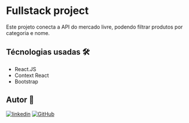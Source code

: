 # Fullstack project

Este projeto conecta a API do mercado livre, podendo filtrar produtos por categoria e nome.

## Técnologias usadas 🛠

- React.JS
- Context React
- Bootstrap

## Autor 👥

[![linkedin](https://img.shields.io/badge/LinkedIn-0077B5?style=for-the-badge&logo=linkedin&logoColor=white)](<https://www.linkedin.com/in/marques-bruno/](https://www.linkedin.com/in/marques-bruno/)>)
[![GitHub](https://img.shields.io/badge/github-%23121011.svg?style=for-the-badge&logo=github&logoColor=white)](<https://github.com/marqsbruno](https://github.com/marqsbruno)>)
